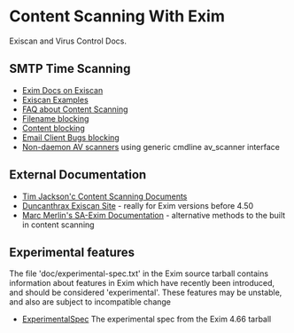 
Content Scanning With Exim
==========================

Exiscan and Virus Control Docs.

SMTP Time Scanning
------------------
-   [Exim Docs on
    Exiscan](http://www.exim.org/exim-html-current/doc/html/spec_html/ch-content_scanning_at_acl_time.html)
-   [Exiscan Examples](ExiscanExamples)
-   [FAQ about Content Scanning](ContentScanningFrequentQuestions)
-   [Filename blocking](ExiscanFilenameBlocking)
-   [Content blocking](ExiscanContentBlocking)
-   [Email Client Bugs blocking](ExiscanBugBlocking)
-   [Non-daemon AV scanners](ExiscanGenericAVScanner) using generic
    cmdline av\_scanner interface

External Documentation
----------------------
-   [Tim Jackson'c Content Scanning
    Documents](http://www.timj.co.uk/linux/exim.php)
-   [Duncanthrax Exiscan Site](http://duncanthrax.net/exiscan-acl/) -
    really for Exim versions before 4.50
-   [Marc Merlin's SA-Exim
    Documentation](http://marc.merlins.org/linux/exim/sa.html) -
    alternative methods to the built in content scanning

Experimental features
---------------------

The file 'doc/experimental-spec.txt' in the Exim source tarball contains
information about features in Exim which have recently been introduced,
and should be considered 'experimental'. These features may be unstable,
and also are subject to incompatible change
-   [ExperimentalSpec](ExperimentalSpec) The experimental spec from
    the Exim 4.66 tarball
